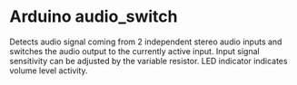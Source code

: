 # Arduino audio_switch

Detects audio signal coming from 2 independent stereo audio inputs and switches the audio output to the currently active input. Input signal sensitivity can be adjusted by the variable resistor. LED indicator indicates volume level activity.
